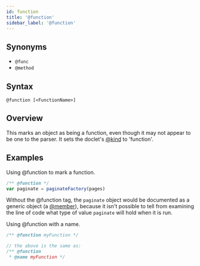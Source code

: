 ```yaml
---
id: function
title: '@function'
sidebar_label: '@function'
---
```


## Synonyms

- `@func`
- `@method`

## Syntax

`@function [<FunctionName>]`

## Overview

This marks an object as being a function, even though it may not appear to be one to the parser. It sets the doclet's [@kind](./kind.md) to 'function'.

## Examples

Using @function to mark a function.

```js
/** @function */
var paginate = paginateFactory(pages)
```

Without the @function tag, the `paginate` object would be documented as a generic object (a [@member](./member.md)), because it isn't possible to tell from examining the line of code what type of value `paginate` will hold when it is run.

Using @function with a name.

```js
/** @function myFunction */

// the above is the same as:
/** @function
 * @name myFunction */
```
